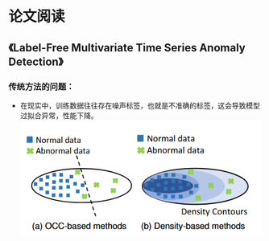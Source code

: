 # 论文阅读 
## 《Label-Free Multivariate Time Series Anomaly Detection》
### 传统方法的问题：
- 在现实中，训练数据往往存在噪声标签，也就是不准确的标签，这会导致模型过拟合异常，性能下降。
  ![](https://github.com/makabal/paper/blob/main/tupian/%E5%B1%8F%E5%B9%95%E6%88%AA%E5%9B%BE%202025-10-22%20095831.png?raw=true)
